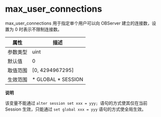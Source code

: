 max_user_connections 
=========================================

max_user_connections 用于指定单个用户可以向 OBServer 建立的连接数，设置为 0 时表示不限制连接数。


| **属性** |                                                   **描述**                                                   |
|--------|------------------------------------------------------------------------------------------------------------|
| 参数类型   | uint                                                                                                       |
| 默认值    | 0                                                                                                          |
| 取值范围   | \[0, 4294967295\]                                                                                          |
| 生效范围   | * GLOBAL   * SESSION    |


**说明**



该变量不能通过 `alter session set xxx = yyy; `语句的方式使其仅在当前 Session 生效，只能通过 `set global xxx = yyy` 语句的方式使全局生效。
